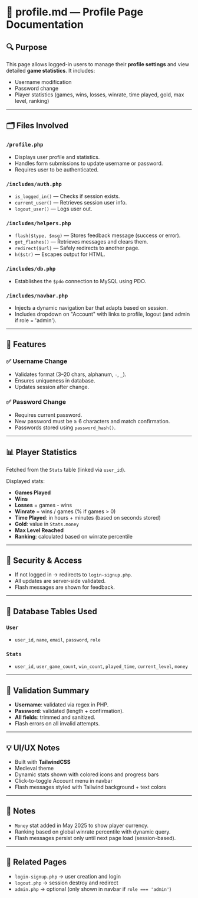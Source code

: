 # 👤 profile.md — Profile Page Documentation

## 🔍 Purpose
This page allows logged-in users to manage their **profile settings** and view detailed **game statistics**. It includes:
- Username modification
- Password change
- Player statistics (games, wins, losses, winrate, time played, gold, max level, ranking)

---

## 🗂️ Files Involved

### `/profile.php`
- Displays user profile and statistics.
- Handles form submissions to update username or password.
- Requires user to be authenticated.

### `/includes/auth.php`
- `is_logged_in()` — Checks if session exists.
- `current_user()` — Retrieves session user info.
- `logout_user()` — Logs user out.

### `/includes/helpers.php`
- `flash($type, $msg)` — Stores feedback message (success or error).
- `get_flashes()` — Retrieves messages and clears them.
- `redirect($url)` — Safely redirects to another page.
- `h($str)` — Escapes output for HTML.

### `/includes/db.php`
- Establishes the `$pdo` connection to MySQL using PDO.

### `/includes/navbar.php`
- Injects a dynamic navigation bar that adapts based on session.
- Includes dropdown on "Account" with links to profile, logout (and admin if role = 'admin').

---

## 🧠 Features

### ✅ Username Change
- Validates format (3–20 chars, alphanum, `-`, `_`).
- Ensures uniqueness in database.
- Updates session after change.

### ✅ Password Change
- Requires current password.
- New password must be ≥ 6 characters and match confirmation.
- Passwords stored using `password_hash()`.

---

## 📊 Player Statistics
Fetched from the `Stats` table (linked via `user_id`).

Displayed stats:
- **Games Played**
- **Wins**
- **Losses** = games - wins
- **Winrate** = wins / games (% if games > 0)
- **Time Played**: in hours + minutes (based on seconds stored)
- **Gold**: value in `Stats.money`
- **Max Level Reached**
- **Ranking**: calculated based on winrate percentile

---

## 🔐 Security & Access
- If not logged in → redirects to `login-signup.php`.
- All updates are server-side validated.
- Flash messages are shown for feedback.

---

## 🧩 Database Tables Used

### `User`
- `user_id`, `name`, `email`, `password`, `role`

### `Stats`
- `user_id`, `user_game_count`, `win_count`, `played_time`, `current_level`, `money`

---

## 🧪 Validation Summary
- **Username**: validated via regex in PHP.
- **Password**: validated (length + confirmation).
- **All fields**: trimmed and sanitized.
- Flash errors on all invalid attempts.

---

## 💡 UI/UX Notes
- Built with **TailwindCSS**
- Medieval theme
- Dynamic stats shown with colored icons and progress bars
- Click-to-toggle Account menu in navbar
- Flash messages styled with Tailwind background + text colors

---

## 📌 Notes
- `Money` stat added in May 2025 to show player currency.
- Ranking based on global winrate percentile with dynamic query.
- Flash messages persist only until next page load (session-based).

---

## 🔗 Related Pages
- `login-signup.php` → user creation and login
- `logout.php` → session destroy and redirect
- `admin.php` → optional (only shown in navbar if `role === 'admin'`)
